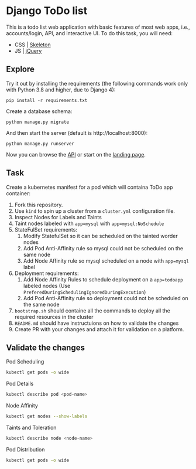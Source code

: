 # Django ToDo list

This is a todo list web application with basic features of most web apps, i.e., accounts/login, API, and interactive UI. To do this task, you will need:

- CSS | [Skeleton](http://getskeleton.com/)
- JS | [jQuery](https://jquery.com/)

## Explore

Try it out by installing the requirements (the following commands work only with Python 3.8 and higher, due to Django 4):

```
pip install -r requirements.txt
```

Create a database schema:

```
python manage.py migrate
```

And then start the server (default is http://localhost:8000):

```
python manage.py runserver
```

Now you can browse the [API](http://localhost:8000/api/) or start on the [landing page](http://localhost:8000/).

## Task

Create a kubernetes manifest for a pod which will containa ToDo app container:

1. Fork this repository.
1. Use `kind` to spin up a cluster from a `cluster.yml` configuration file.
1. Inspect Nodes for Labels and Taints
1. Taint nodes labeled with `app=mysql` with `app=mysql:NoSchedule`
1. StateFulSet requirements:
   1. Modify StatefulSet so it can be scheduled on the tainted worder nodes
   1. Add Pod Anti-Affinity rule so mysql could not be scheduled on the same node
   1. Add Node Affinity rule so mysql scheduled on a node with `app=mysql` label
1. Deployment requirements:
   1. Add Node Affinity Rules to schedule deployment on a `app=todoapp` labeled nodes (Use `PreferedDuringSchedulingIgnoredDuringExecution`)
   1. Add Pod Anti-Affinity rule so deployment could not be scheduled on the same node
1. `bootstrap.sh` should containe all the commands to deploy all the required resources in the cluster
1. `README.md` should have instructuions on how to validate the changes
1. Create PR with your changes and attach it for validation on a platform.

## Validate the changes

Pod Scheduling

```bash
kubectl get pods -o wide
```

Pod Details

```bash
kubectl describe pod <pod-name>
```

Node Affinity

```bash
kubectl get nodes --show-labels
```

Taints and Toleration

```bash
kubectl describe node <node-name>
```

Pod Distribution

```bash
kubectl get pods -o wide
```
